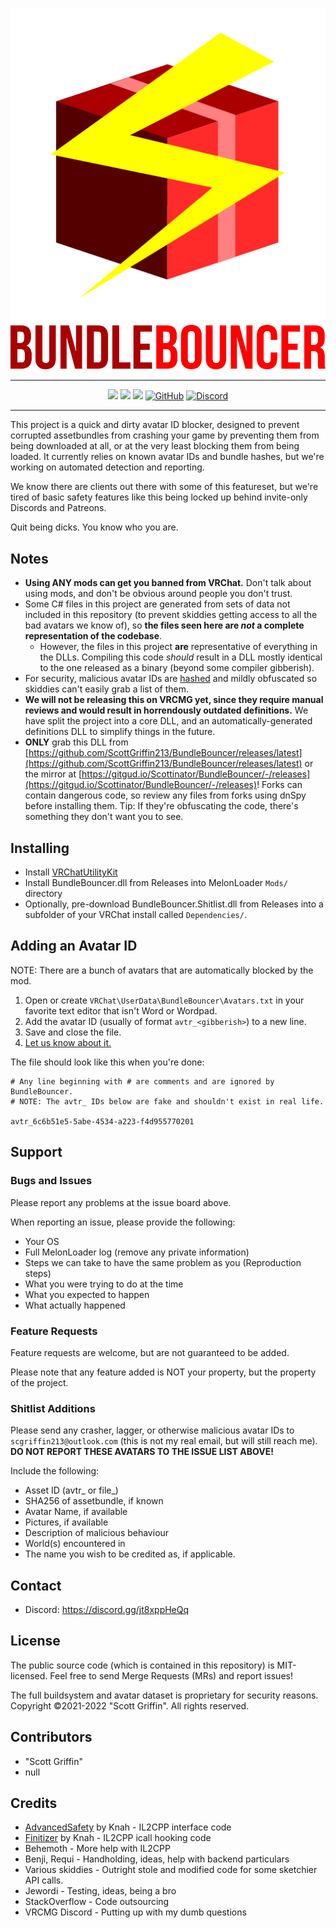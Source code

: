 <p style="text-align:center">
  <img src="https://github.com/ScottGriffin213/BundleBouncer/raw/main/BundleBouncer/images/png/BundleBouncer-512.png" />
  <img src="https://github.com/ScottGriffin213/BundleBouncer/raw/main/BundleBouncer/images/png/BundleBouncer-text.png" />
</p>

---

<p style="text-align:center">
	<a href="https://github.com/ScottGriffin213/BundleBouncer/releases/latest"><img src="https://img.shields.io/github/v/release/ScottGriffin213/BundleBouncer?label=latest&style=for-the-badge"></a>
	<a href="https://github.com/ScottGriffin213/BundleBouncer/releases"><img src="https://img.shields.io/github/downloads/ScottGriffin213/BundleBouncer/total.svg?style=for-the-badge"></a>
	<a href="https://github.com/ScottGriffin213/BundleBouncer/graphs/contributors"><img src="https://img.shields.io/github/contributors/ScottGriffin213/BundleBouncer?style=for-the-badge"></a>
	<a href="https://github.com/ScottGriffin213/BundleBouncer/graphs/contributors"><img alt="GitHub" src="https://img.shields.io/github/license/ScottGriffin213/BundleBouncer?style=for-the-badge"></a>
  <a href="https://discord.gg/jt8xppHeQq"><img alt="Discord" src="https://img.shields.io/discord/935695835012952085?style=for-the-badge"></a>
</p>

---

This project is a quick and dirty avatar ID blocker, designed to prevent corrupted assetbundles from crashing your game by preventing them from being downloaded at all, or at the very least blocking them from being loaded.  It currently relies on known avatar IDs and bundle hashes, but we're working on automated detection and reporting.

We know there are clients out there with some of this featureset, but we're tired of basic safety features like this being locked up behind invite-only Discords and Patreons.

Quit being dicks.  You know who you are.

## Notes

* **Using ANY mods can get you banned from VRChat.** Don't talk about using mods, and don't be obvious around people you don't trust.
* Some C# files in this project are generated from sets of data not included in this repository (to prevent skiddies getting access to all the bad avatars we know of), so **the files seen here are _not_ a complete representation of the codebase**.
  * However, the files in this project **are** representative of everything in the DLLs. Compiling this code *should* result in a DLL mostly identical to the one released as a binary (beyond some compiler gibberish).
* For security, malicious avatar IDs are [hashed](https://en.wikipedia.org/wiki/Cryptographic_hash_function) and mildly obfuscated so skiddies can't easily grab a list of them.
* **We will not be releasing this on VRCMG yet, since they require manual reviews and would result in horrendously outdated definitions.** We have split the project into a core DLL, and an automatically-generated definitions DLL to simplify things in the future.
* **ONLY** grab this DLL from [https://github.com/ScottGriffin213/BundleBouncer/releases/latest](https://github.com/ScottGriffin213/BundleBouncer/releases/latest) or the mirror at [https://gitgud.io/Scottinator/BundleBouncer/-/releases](https://gitgud.io/Scottinator/BundleBouncer/-/releases)! Forks can contain dangerous code, so review any files from forks using dnSpy before installing them. Tip:  If they're obfuscating the code, there's something they don't want you to see.

## Installing

* Install [VRChatUtilityKit](https://github.com/SleepyVRC/Mods#vrchatutilitykit)
* Install BundleBouncer.dll from Releases into MelonLoader `Mods/` directory
* Optionally, pre-download BundleBouncer.Shitlist.dll from Releases into a subfolder of your VRChat install called `Dependencies/`.

## Adding an Avatar ID
NOTE: There are a bunch of avatars that are automatically blocked by the mod.

1. Open or create `VRChat\UserData\BundleBouncer\Avatars.txt` in your favorite text editor that isn't Word or Wordpad.
2. Add the avatar ID (usually of format `avtr_<gibberish>`) to a new line.
3. Save and close the file.
4. [Let us know about it.](#shitlist-additions)

The file should look like this when you're done:

```
# Any line beginning with # are comments and are ignored by BundleBouncer.
# NOTE: The avtr_ IDs below are fake and shouldn't exist in real life.

avtr_6c6b51e5-5abe-4534-a223-f4d955770201
```

## Support

### Bugs and Issues

Please report any problems at the issue board above.

When reporting an issue, please provide the following:

* Your OS
* Full MelonLoader log (remove any private information)
* Steps we can take to have the same problem as you (Reproduction steps)
* What you were trying to do at the time
* What you expected to happen
* What actually happened

### Feature Requests

Feature requests are welcome, but are not guaranteed to be added.

Please note that any feature added is NOT your property, but the property of the project. 

### Shitlist Additions

Please send any crasher, lagger, or otherwise malicious avatar IDs to `scgriffin213@outlook.com` (this is not my real email, but will still reach me). **DO NOT REPORT THESE AVATARS TO THE ISSUE LIST ABOVE!**

Include the following:

* Asset ID (avtr_ or file_)
* SHA256 of assetbundle, if known
* Avatar Name, if available
* Pictures, if available
* Description of malicious behaviour
* World(s) encountered in
* The name you wish to be credited as, if applicable.

## Contact

* Discord: https://discord.gg/jt8xppHeQq

## License

The public source code (which is contained in this repository) is MIT-licensed. Feel free to send Merge Requests (MRs) and report issues!

The full buildsystem and avatar dataset is proprietary for security reasons. Copyright &copy;2021-2022 "Scott Griffin". All rights reserved.

## Contributors

* "Scott Griffin"
* null

## Credits

* [AdvancedSafety](https://github.com/knah/VRCMods/tree/master/AdvancedSafety) by Knah - IL2CPP interface code
* [Finitizer](https://github.com/knah/VRCMods/tree/master/Finitizer) by Knah - IL2CPP icall hooking code
* Behemoth - More help with IL2CPP
* Benji, Requi - Handholding, ideas, help with backend particulars
* Various skiddies - Outright stole and modified code for some sketchier API calls.
* Jewordi - Testing, ideas, being a bro
* StackOverflow - Code outsourcing
* VRCMG Discord - Putting up with my dumb questions
